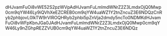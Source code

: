 dHJvamFuOi8vWE52S2pzWVpAdHJvamFuLmlmdWNrZ2Z3LmdxOjQ0Mwp0cm9qYW46Ly9iQVhXeEZCREB0cm9qYW4uaWZ1Y2tnZncuZ3E6NDQzCnRyb2phbjovL0lkTW9rVlROQHRyb2phbi5pZnVja2dmdy5ncTo0NDMKdHJvamFuOi8vWFpKbnJGa0JAdHJvamFuLmlmdWNrZ2Z3LmdxOjQ0Mwp0cm9qYW46Ly9nZGhpREZZVUB0cm9qYW4uaWZ1Y2tnZncuZ3E6NDQz
